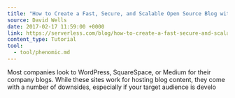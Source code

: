 ```yaml
---
title: "How to Create a Fast, Secure, and Scalable Open Source Blog with React + Markdown"
source: David Wells
date: 2017-02-17 11:59:00 +0000
link: https://serverless.com/blog/how-to-create-a-fast-secure-and-scalable-open-source-blog-with-react-markdown/
content_type: Tutorial
tool:
  - tool/phenomic.md
---
```

Most companies look to WordPress, SquareSpace, or Medium for their company blogs. While these sites work for hosting blog content, they come with a number of downsides, especially if your target audience is develo





